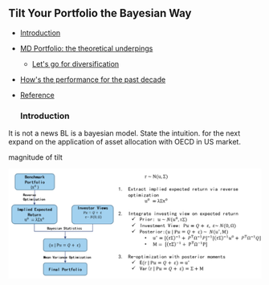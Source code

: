 
#

## Tilt Your Portfolio the Bayesian Way

- [Introduction](#introduction)
- [MD Portfolio: the theoretical underpings](#why)
  - [Let's go for diversification](#subparagraph1)
- [How's the performance for the past decade](#perf)
- [Reference](#ref)

  ### Introduction <a name="introduction"></a>

It is not a news BL is a bayesian model. State the intuition. for the next expand on the application of asset allocation with OECD in US market.



magnitude of tilt

![BL](https://raw.githubusercontent.com/SkyBlueRW/SkyBlueRW.github.io/main/_posts/asset/bl.png)
